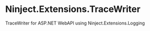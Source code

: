 Ninject.Extensions.TraceWriter
==============================

TraceWriter for ASP.NET WebAPI using Ninject.Extensions.Logging